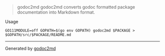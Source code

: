 

> godoc2md
godoc2md converts godoc formatted package documentation into Markdown format.

Usage


	GO111MODULE=off GOPATH=$(go env GOPATH) godoc2md $PACKAGE > $GOPATH/src/$PACKAGE/README.md






- - -
Generated by [godoc2md](http://godoc.org/github.com/gideaworx/godoc2md)
